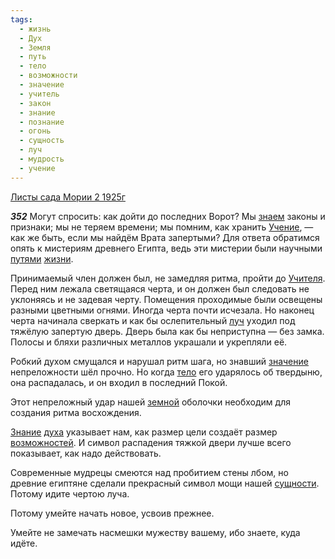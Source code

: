 ```yaml
---
tags:
  - жизнь
  - Дух
  - Земля
  - путь
  - тело
  - возможности
  - значение
  - учитель
  - закон
  - знание
  - познание
  - огонь
  - сущность
  - луч
  - мудрость
  - учение
---
```


[Листы сада Мории 2 1925г](/agni/1925)

___352___
Могут спросить: как дойти до последних Ворот? Мы [знаем](/tag/#познание) законы и признаки; мы не теряем времени; мы помним, как хранить [Учение](/tag/#учение), — как же быть, если мы найдём Врата запертыми? Для ответа обратимся опять к мистериям древнего Египта, ведь эти мистерии были научными [путями](/tag/#путь) [жизни](/tag/#жизнь).   

Принимаемый член должен был, не замедляя ритма, пройти до [Учителя](/tag/#учитель). Перед ним лежала светящаяся черта, и он должен был следовать не уклоняясь и не задевая черту. Помещения проходимые были освещены разными цветными огнями. Иногда черта почти исчезала. Но наконец черта начинала сверкать и как бы ослепительный [луч](/tag/#луч) уходил под тяжёлую запертую дверь. Дверь была как бы неприступна — без замка. Полосы и бляхи различных металлов украшали и укрепляли её.   

Робкий духом смущался и нарушал ритм шага, но знавший [значение](/tag/#значение) непреложности шёл прочно. Но когда [тело](/tag/#тело) его ударялось об твердыню, она распадалась, и он входил в последний Покой.   

Этот непреложный удар нашей [земной](/tag/#Земля) оболочки необходим для создания ритма восхождения.   

[Знание](/tag/#знание) [духа](/tag/#Дух) указывает нам, как размер цели создаёт размер [возможностей](/tag/#возможности). И символ распадения тяжкой двери лучше всего показывает, как надо действовать.   

Современные мудрецы смеются над пробитием стены лбом, но древние египтяне сделали прекрасный символ мощи нашей [сущности](/tag/#сущность). Потому идите чертою луча.   

Потому умейте начать новое, усвоив прежнее.   

Умейте не замечать насмешки мужеству вашему, ибо знаете, куда идёте.   

